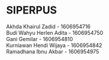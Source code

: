 # SIPERPUS

Akhda Khairul Zadid - 1606954716  
Budi Wahyu Herlen Adita - 1606954750  
Gani Gemilar - 1606954810  
Kurniawan Hendi Wijaya - 1606954842  
Ramadhana Ibnu Akbar - 1606954975  
